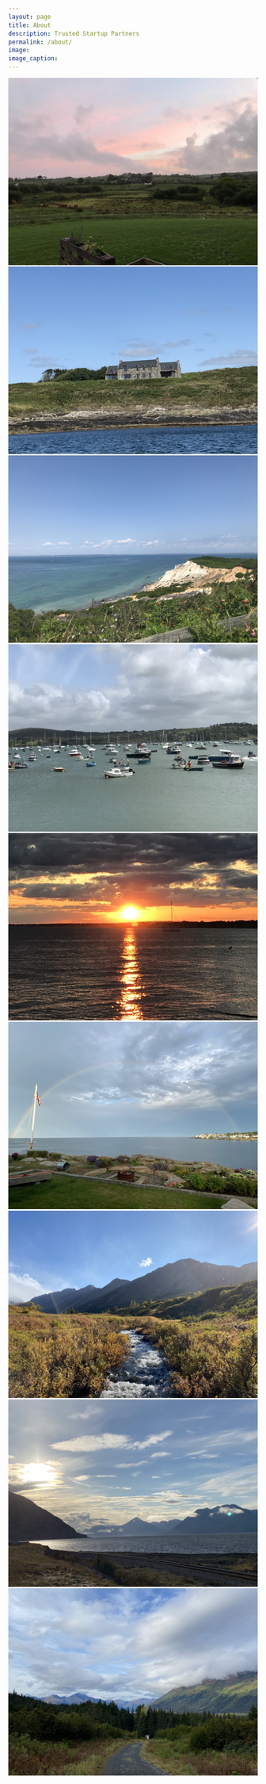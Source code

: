 ```yaml
---
layout: page
title: About
description: Trusted Startup Partners
permalink: /about/
image: 
image_caption: 
---
```


<div class="gallery-box">
  <div class="gallery">
    <img src="/images/about.1.jpg" loading="lazy">
    <img src="/images/about.2.jpg" loading="lazy">
    <img src="/images/about.3.jpg" loading="lazy">
    <img src="/images/about.4.jpg" loading="lazy">
    <img src="/images/about.5.jpg" loading="lazy">
    <img src="/images/about.6.jpg" loading="lazy">
    <img src="/images/about.7.jpg" loading="lazy">
    <img src="/images/about.8.jpg" loading="lazy">
    <img src="/images/about.9.jpg" loading="lazy">
  </div>
</div>
